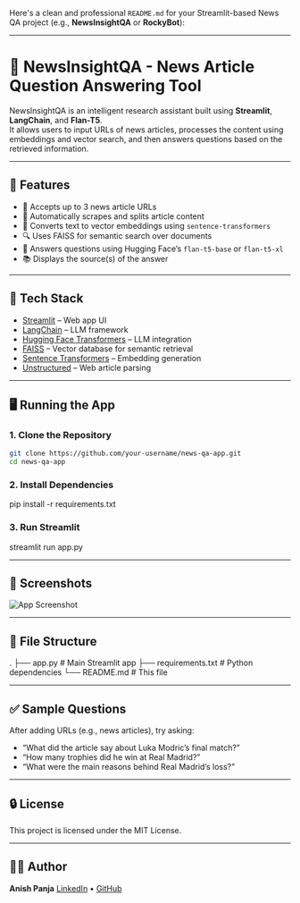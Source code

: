 Here's a clean and professional `README.md` for your Streamlit-based News QA project (e.g., **NewsInsightQA** or **RockyBot**):

---

# 📰 NewsInsightQA - News Article Question Answering Tool

NewsInsightQA is an intelligent research assistant built using **Streamlit**, **LangChain**, and **Flan-T5**.  
It allows users to input URLs of news articles, processes the content using embeddings and vector search, and then answers questions based on the retrieved information.

---

## 🚀 Features

- 🔗 Accepts up to 3 news article URLs  
- 📄 Automatically scrapes and splits article content  
- 🧠 Converts text to vector embeddings using `sentence-transformers`  
- 🔍 Uses FAISS for semantic search over documents  
- 🤖 Answers questions using Hugging Face’s `flan-t5-base` or `flan-t5-xl`  
- 📚 Displays the source(s) of the answer

---

## 🧰 Tech Stack

- [Streamlit](https://streamlit.io/) – Web app UI  
- [LangChain](https://www.langchain.com/) – LLM framework  
- [Hugging Face Transformers](https://huggingface.co/transformers/) – LLM integration  
- [FAISS](https://github.com/facebookresearch/faiss) – Vector database for semantic retrieval  
- [Sentence Transformers](https://www.sbert.net/) – Embedding generation  
- [Unstructured](https://github.com/Unstructured-IO/unstructured) – Web article parsing

---

## 🖥️ Running the App

### 1. Clone the Repository

```bash
git clone https://github.com/your-username/news-qa-app.git
cd news-qa-app
````

### 2. Install Dependencies

pip install -r requirements.txt

### 3. Run Streamlit

streamlit run app.py

---

## 📸 Screenshots

![App Screenshot](assets/screenshot.png)


---

## 📁 File Structure

.
├── app.py               # Main Streamlit app
├── requirements.txt     # Python dependencies
└── README.md            # This file

---

## ✅ Sample Questions

After adding URLs (e.g., news articles), try asking:

* “What did the article say about Luka Modric’s final match?”
* “How many trophies did he win at Real Madrid?”
* “What were the main reasons behind Real Madrid’s loss?”

---

## 🔒 License

This project is licensed under the MIT License.

---

## 🙋‍♂️ Author

**Anish Panja**
[LinkedIn](https://www.linkedin.com/in/anishpanja004) • [GitHub](https://github.com/Panja004)


